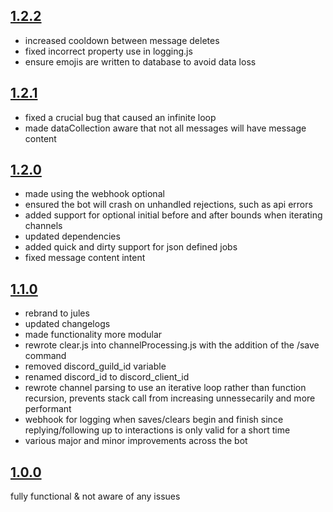 ## [1.2.2](https://github.com/06000208/jules/releases/tag/1.2.2)

- increased cooldown between message deletes
- fixed incorrect property use in logging.js
- ensure emojis are written to database to avoid data loss

## [1.2.1](https://github.com/06000208/jules/releases/tag/1.2.1)

- fixed a crucial bug that caused an infinite loop
- made dataCollection aware that not all messages will have message content

## [1.2.0](https://github.com/06000208/jules/releases/tag/1.2.0)

- made using the webhook optional
- ensured the bot will crash on unhandled rejections, such as api errors
- added support for optional initial before and after bounds when iterating channels
- updated dependencies
- added quick and dirty support for json defined jobs
- fixed message content intent

## [1.1.0](https://github.com/06000208/jules/releases/tag/1.1.0)

- rebrand to jules
- updated changelogs
- made functionality more modular
- rewrote clear.js into channelProcessing.js with the addition of the /save command
- removed discord_guild_id variable
- renamed discord_id to discord_client_id
- rewrote channel parsing to use an iterative loop rather than function recursion, prevents stack call from increasing unnessecarily and more performant
- webhook for logging when saves/clears begin and finish since replying/following up to interactions is only valid for a short time
- various major and minor improvements across the bot

## [1.0.0](https://github.com/06000208/jules/releases/tag/1.0.0)

fully functional & not aware of any issues
